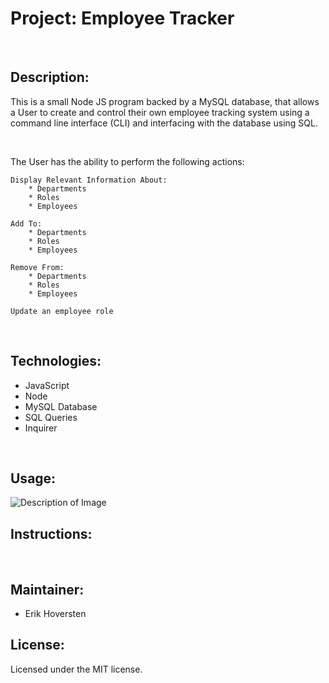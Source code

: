 # Project: Employee Tracker 

&nbsp;

## Description:

This is a small Node JS program backed by a MySQL database, that allows a User to create and control their own employee tracking system using a command line interface (CLI) and interfacing with the database using SQL.

&nbsp;  

The User has the ability to perform the following actions:

    Display Relevant Information About:
        * Departments
        * Roles
        * Employees
    
    Add To:
        * Departments
        * Roles
        * Employees

    Remove From:
        * Departments
        * Roles
        * Employees

    Update an employee role


&nbsp;

## Technologies:

- JavaScript
- Node
- MySQL Database
- SQL Queries
- Inquirer

&nbsp;

## Usage:

![Description of Image](./path/to/image_file.png)

## Instructions:


&nbsp;

## Maintainer:

- Erik Hoversten

## License:

Licensed under the MIT license.

